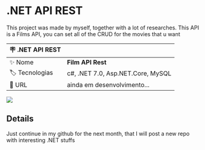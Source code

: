 # .NET API REST

This project was made by myself, together with a lot of researches. This API is a Films API, you can set all of the CRUD for the movies that u want

| :placard: .NET API REST |     |
| -------------  | --- |
| :sparkles: Nome        | **Film API Rest**
| :label: Tecnologias | c#, .NET 7.0, Asp.NET.Core, MySQL 
| :rocket: URL         | ainda em desenvolvimento...


<!-- Inserir imagem com a #vitrinedev ao final do link -->
![](https://imgur.com/gallery/1BXWdT4#vitrinedev)

## Details

Just continue in my github for the next month, that I will post a new repo with interesting .NET stuffs